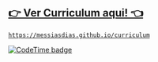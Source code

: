 
## [👉 Ver Curriculum aqui! 👈](https://messiasdias.github.io/curriculum)
[`https://messiasdias.github.io/curriculum`](https://messiasdias.github.io/curriculum)

[![CodeTime badge](https://img.shields.io/endpoint?style=social&url=https%3A%2F%2Fapi.codetime.dev%2Fshield%3Fid%3D1495%26project%3D%26in%3D0)](https://codetime.dev)


